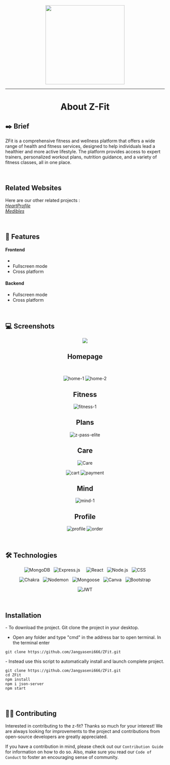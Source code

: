 <div align="center">

<img src="https://github.com/Jangyaseni666/ZFit/assets/96827920/b5c859a9-cfb9-4f71-a931-12ada095c7aa" height="250px" width="auto">

---
  
# About  Z-Fit

</div>

## ✒️ Brief
ZFit is a comprehensive fitness and wellness platform that offers a wide range of health and fitness services, designed to help individuals lead a healthier and more active lifestyle. The platform provides access to expert trainers, personalized workout plans, nutrition guidance, and a variety of fitness classes, all in one place.

&nbsp;

## Related Websites

Here are our other related projects :
\
_[HeartProfile](https://github.com/Jangyaseni666/HeartProfile)_
\
_[Medibles](https://github.com/Jangyaseni666/Medibles)_

&nbsp;

## 📌 Features

#### Frontend
- 
- Fullscreen mode
- Cross platform

#### Backend

- Fullscreen mode
- Cross platform

&nbsp;

## 💻 Screenshots
<div align="center">

![](https://github.com/Jangyaseni666/ZFit/assets/103834482/07db5082-c7ab-4c39-9eb9-21e26e7cb8a4)



## Homepage

&nbsp;

![home-1](https://github.com/Jangyaseni666/ZFit/assets/96827920/c008f31f-bddf-4a9b-a39a-c9ee80127024)
![home-2](https://github.com/Jangyaseni666/ZFit/assets/96827920/1cd8590d-456e-405c-9dec-5f0ebb61d084)



## Fitness

![fitness-1](https://github.com/Jangyaseni666/ZFit/assets/96827920/d3d959aa-6bd8-43b7-9282-74689f085e91)



## Plans

![z-pass-elite](https://github.com/Jangyaseni666/ZFit/assets/96827920/d4f70bd2-1b36-42e9-b50b-4d489b81fef0)



## Care

![Care](https://github.com/Jangyaseni666/ZFit/assets/96827920/4ece761a-35f0-4f2a-bdb9-ef0f2a4ea200)

![cart](https://github.com/Jangyaseni666/ZFit/assets/96827920/fcecab8c-5d12-4ccd-bd90-76b2b863aafb)
![payment](https://github.com/Jangyaseni666/ZFit/assets/96827920/e6e4295b-fb88-4d23-9196-bf045faea719)



## Mind

![mind-1](https://github.com/Jangyaseni666/ZFit/assets/96827920/d7816665-4cdd-4b84-bec2-cd15a727efc5)


## Profile

![profile](https://github.com/Jangyaseni666/ZFit/assets/96827920/2ac8da7a-ee1c-4ec1-9dfe-bc8af95d468e)
![order](https://github.com/Jangyaseni666/ZFit/assets/96827920/7c88c507-5188-4649-a152-60f54a8d7ccb)


</div>

&nbsp;

## 🛠 Technologies
<div align="center">
  
![MongoDB](https://img.shields.io/badge/MongoDB-47A248.svg?style=for-the-badge&logo=MongoDB&logoColor=white) &nbsp; ![Express.js](https://img.shields.io/badge/express.js-%23404d59.svg?style=for-the-badge&logo=express&logoColor=%2361DAFB) &nbsp;  &nbsp; ![React](https://img.shields.io/badge/React-61DAFB.svg?style=for-the-badge&logo=React&logoColor=black) &nbsp; ![Node.js](https://img.shields.io/badge/Node.js-339933.svg?style=for-the-badge&logo=nodedotjs&logoColor=white) &nbsp; ![CSS](https://img.shields.io/badge/CSS3-1572B6.svg?style=for-the-badge&logo=CSS3&logoColor=white)

</div>

<div align="center">
  
![Chakra](https://img.shields.io/badge/chakra-%234ED1C5.svg?style=for-the-badge&logo=chakraui&logoColor=white) &nbsp; ![Nodemon](https://img.shields.io/badge/Nodemon-76D04B.svg?style=for-the-badge&logo=Nodemon&logoColor=white) &nbsp; ![Mongoose](https://img.shields.io/badge/Mongoose-880000.svg?style=for-the-badge&logo=Mongoose&logoColor=white) &nbsp; ![Canva](https://img.shields.io/badge/Canva-00C4CC.svg?style=for-the-badge&logo=Canva&logoColor=white) &nbsp; ![Bootstrap](https://img.shields.io/badge/Bootstrap-7952B3.svg?style=for-the-badge&logo=Bootstrap&logoColor=white)   

</div>

<div align='center'>

![JWT](https://img.shields.io/badge/JSON%20Web%20Tokens-000000.svg?style=for-the-badge&logo=JSON-Web-Tokens&logoColor=white)
  
</div>

&nbsp;

## Installation

<p>
  - To download the project. Git clone the project in your desktop.
  
  - Open any folder and type "cmd" in the address bar to open terminal. In the terminal enter
</p>

 ```npm
git clone https://github.com/Jangyaseni666/ZFit.git
```


<p>
 - Instead use this script to automatically install and launch complete project.

  ```npm
git clone https://github.com/Jangyaseni666/ZFit.git
cd ZFit
npm install
npm i json-server
npm start

```
</p>



&nbsp;

## ✍🏼 Contributing


Interested in contributing to the z-fit? Thanks so much for your interest! We are always looking for improvements to the project and contributions from open-source developers are greatly appreciated.

If you have a contribution in mind, please check out our `Contribution Guide` for information on how to do so. Also, make sure you read our `Code of Conduct` to foster an encouraging sense of community.

&nbsp;


